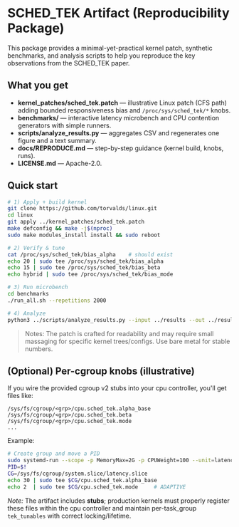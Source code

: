 # SCHED_TEK Artifact (Reproducibility Package)

This package provides a minimal-yet-practical kernel patch, synthetic benchmarks, and analysis scripts to help you reproduce the key observations from the SCHED_TEK paper.

## What you get
- **kernel_patches/sched_tek.patch** — illustrative Linux patch (CFS path) adding bounded responsiveness bias and `/proc/sys/sched_tek/*` knobs.
- **benchmarks/** — interactive latency microbench and CPU contention generators with simple runners.
- **scripts/analyze_results.py** — aggregates CSV and regenerates one figure and a text summary.
- **docs/REPRODUCE.md** — step-by-step guidance (kernel build, knobs, runs).
- **LICENSE.md** — Apache-2.0.

## Quick start
```bash
# 1) Apply + build kernel
git clone https://github.com/torvalds/linux.git
cd linux
git apply ../kernel_patches/sched_tek.patch
make defconfig && make -j$(nproc)
sudo make modules_install install && sudo reboot

# 2) Verify & tune
cat /proc/sys/sched_tek/bias_alpha    # should exist
echo 20 | sudo tee /proc/sys/sched_tek/bias_alpha
echo 15 | sudo tee /proc/sys/sched_tek/bias_beta
echo hybrid | sudo tee /proc/sys/sched_tek/bias_mode

# 3) Run microbench
cd benchmarks
./run_all.sh --repetitions 2000

# 4) Analyze
python3 ../scripts/analyze_results.py --input ../results --out ../results
```

> Notes: The patch is crafted for readability and may require small massaging for specific kernel trees/configs. Use bare metal for stable numbers.


## (Optional) Per-cgroup knobs (illustrative)
If you wire the provided cgroup v2 stubs into your cpu controller, you'll get files like:
```
/sys/fs/cgroup/<grp>/cpu.sched_tek.alpha_base
/sys/fs/cgroup/<grp>/cpu.sched_tek.beta
/sys/fs/cgroup/<grp>/cpu.sched_tek.mode
...
```
Example:
```bash
# Create group and move a PID
sudo systemd-run --scope -p MemoryMax=2G -p CPUWeight=100 --unit=latency.slice sleep infinity &
PID=$!
CG=/sys/fs/cgroup/system.slice/latency.slice
echo 30 | sudo tee $CG/cpu.sched_tek.alpha_base
echo 2  | sudo tee $CG/cpu.sched_tek.mode     # ADAPTIVE
```
*Note:* The artifact includes **stubs**; production kernels must properly register these files within the cpu controller and maintain per-task_group `tek_tunables` with correct locking/lifetime.
